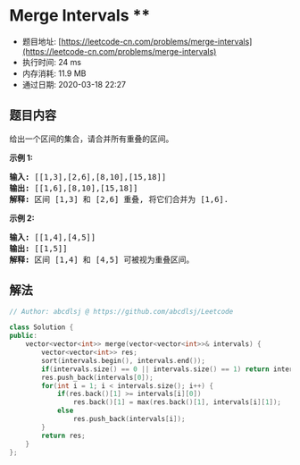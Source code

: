 # Merge Intervals **
- 题目地址: [https://leetcode-cn.com/problems/merge-intervals](https://leetcode-cn.com/problems/merge-intervals)
- 执行时间: 24 ms
- 内存消耗: 11.9 MB
- 通过日期: 2020-03-18 22:27

## 题目内容
<p>给出一个区间的集合，请合并所有重叠的区间。</p>

<p><strong>示例 1:</strong></p>

<pre><strong>输入:</strong> [[1,3],[2,6],[8,10],[15,18]]
<strong>输出:</strong> [[1,6],[8,10],[15,18]]
<strong>解释:</strong> 区间 [1,3] 和 [2,6] 重叠, 将它们合并为 [1,6].
</pre>

<p><strong>示例 2:</strong></p>

<pre><strong>输入:</strong> [[1,4],[4,5]]
<strong>输出:</strong> [[1,5]]
<strong>解释:</strong> 区间 [1,4] 和 [4,5] 可被视为重叠区间。</pre>


## 解法
```cpp
// Author: abcdlsj @ https://github.com/abcdlsj/Leetcode

class Solution {
public:
    vector<vector<int>> merge(vector<vector<int>>& intervals) {
        vector<vector<int>> res;
        sort(intervals.begin(), intervals.end());
        if(intervals.size() == 0 || intervals.size() == 1) return intervals;
        res.push_back(intervals[0]);
        for(int i = 1; i < intervals.size(); i++) {
            if(res.back()[1] >= intervals[i][0])
                res.back()[1] = max(res.back()[1], intervals[i][1]);
            else
                res.push_back(intervals[i]);
        }
        return res;
    }
};

```
